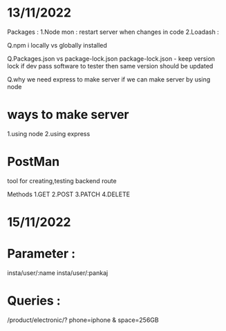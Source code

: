 
13/11/2022
===============================
Packages :
1.Node mon : restart server when changes in code
2.Loadash  :

Q.npm i locally vs globally installed


Q.Packages.json vs package-lock.json
package-lock.json - keep version lock if dev pass software to tester then same version should be updated



Q.why we need express to make server if we can make server by using node

# ways to make server
1.using node
2.using express


# PostMan 
tool for creating,testing backend route

Methods 
1.GET
2.POST
3.PATCH
4.DELETE


15/11/2022
===============================

# Parameter   :  
insta/user/:name
insta/user/:pankaj

# Queries     :  
/product/electronic/? phone=iphone & space=256GB